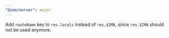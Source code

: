 ```yaml
---
"@ima/server": major
---
```


Add `routeName` key to `res.locals` instead of `res.$IMA`, since `res.$IMA` should not be used anymore.
